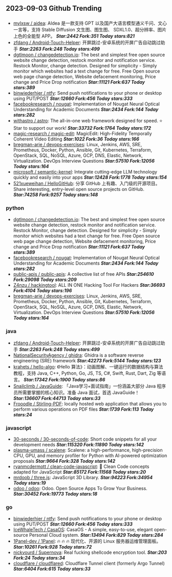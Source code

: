 ## 2023-09-03 Github Trending

### 
* [mylxsw / aidea](https://github.com/mylxsw/aidea): AIdea 是一款支持 GPT 以及国产大语言模型通义千问、文心一言等，支持 Stable Diffusion 文生图、图生图、 SDXL1.0、超分辨率、图片上色的全能型 APP。 ***Star:2442 Fork:351 Today stars:821***
* [zfdang / Android-Touch-Helper](https://github.com/zfdang/Android-Touch-Helper): 开屏跳过-安卓系统的开屏广告自动跳过助手 ***Star:2263 Fork:248 Today stars:499***
* [dgtlmoon / changedetection.io](https://github.com/dgtlmoon/changedetection.io): The best and simplest free open source website change detection, restock monitor and notification service. Restock Monitor, change detection. Designed for simplicity - Simply monitor which websites had a text change for free. Free Open source web page change detection, Website defacement monitoring, Price change and Price Drop notification ***Star:11121 Fork:637 Today stars:389***
* [binwiederhier / ntfy](https://github.com/binwiederhier/ntfy): Send push notifications to your phone or desktop using PUT/POST ***Star:12660 Fork:456 Today stars:333***
* [facebookresearch / nougat](https://github.com/facebookresearch/nougat): Implementation of Nougat Neural Optical Understanding for Academic Documents ***Star:2434 Fork:144 Today stars:282***
* [withastro / astro](https://github.com/withastro/astro): The all-in-one web framework designed for speed. ⭐️ Star to support our work! ***Star:33732 Fork:1764 Today stars:172***
* [magic-research / magic-edit](https://github.com/magic-research/magic-edit): MagicEdit: High-Fidelity Temporally Coherent Video Editing ***Star:1022 Fork:36 Today stars:166***
* [bregman-arie / devops-exercises](https://github.com/bregman-arie/devops-exercises): Linux, Jenkins, AWS, SRE, Prometheus, Docker, Python, Ansible, Git, Kubernetes, Terraform, OpenStack, SQL, NoSQL, Azure, GCP, DNS, Elastic, Network, Virtualization. DevOps Interview Questions ***Star:57510 Fork:12056 Today stars:164***
* [microsoft / semantic-kernel](https://github.com/microsoft/semantic-kernel): Integrate cutting-edge LLM technology quickly and easily into your apps ***Star:12428 Fork:1778 Today stars:154***
* [521xueweihan / HelloGitHub](https://github.com/521xueweihan/HelloGitHub): 分享 GitHub 上有趣、入门级的开源项目。Share interesting, entry-level open source projects on GitHub. ***Star:74258 Fork:9257 Today stars:148***

### python
* [dgtlmoon / changedetection.io](https://github.com/dgtlmoon/changedetection.io): The best and simplest free open source website change detection, restock monitor and notification service. Restock Monitor, change detection. Designed for simplicity - Simply monitor which websites had a text change for free. Free Open source web page change detection, Website defacement monitoring, Price change and Price Drop notification ***Star:11121 Fork:637 Today stars:389***
* [facebookresearch / nougat](https://github.com/facebookresearch/nougat): Implementation of Nougat Neural Optical Understanding for Academic Documents ***Star:2434 Fork:144 Today stars:282***
* [public-apis / public-apis](https://github.com/public-apis/public-apis): A collective list of free APIs ***Star:254610 Fork:29098 Today stars:209***
* [Z4nzu / hackingtool](https://github.com/Z4nzu/hackingtool): ALL IN ONE Hacking Tool For Hackers ***Star:36693 Fork:4104 Today stars:196***
* [bregman-arie / devops-exercises](https://github.com/bregman-arie/devops-exercises): Linux, Jenkins, AWS, SRE, Prometheus, Docker, Python, Ansible, Git, Kubernetes, Terraform, OpenStack, SQL, NoSQL, Azure, GCP, DNS, Elastic, Network, Virtualization. DevOps Interview Questions ***Star:57510 Fork:12056 Today stars:164***

### java
* [zfdang / Android-Touch-Helper](https://github.com/zfdang/Android-Touch-Helper): 开屏跳过-安卓系统的开屏广告自动跳过助手 ***Star:2263 Fork:248 Today stars:499***
* [NationalSecurityAgency / ghidra](https://github.com/NationalSecurityAgency/ghidra): Ghidra is a software reverse engineering (SRE) framework ***Star:42273 Fork:5144 Today stars:123***
* [krahets / hello-algo](https://github.com/krahets/hello-algo): 《Hello 算法》：动画图解、一键运行的数据结构与算法教程，支持 Java, C++, Python, Go, JS, TS, C#, Swift, Rust, Dart, Zig 等语言。 ***Star:17342 Fork:1900 Today stars:86***
* [Snailclimb / JavaGuide](https://github.com/Snailclimb/JavaGuide): 「Java学习+面试指南」一份涵盖大部分 Java 程序员所需要掌握的核心知识。准备 Java 面试，首选 JavaGuide！ ***Star:136607 Fork:44713 Today stars:33***
* [Frooodle / Stirling-PDF](https://github.com/Frooodle/Stirling-PDF): locally hosted web application that allows you to perform various operations on PDF files ***Star:1739 Fork:113 Today stars:24***

### javascript
* [30-seconds / 30-seconds-of-code](https://github.com/30-seconds/30-seconds-of-code): Short code snippets for all your development needs ***Star:115320 Fork:11890 Today stars:142***
* [plasma-umass / scalene](https://github.com/plasma-umass/scalene): Scalene: a high-performance, high-precision CPU, GPU, and memory profiler for Python with AI-powered optimization proposals ***Star:9664 Fork:328 Today stars:142***
* [ryanmcdermott / clean-code-javascript](https://github.com/ryanmcdermott/clean-code-javascript): 🛁 Clean Code concepts adapted for JavaScript ***Star:85172 Fork:11568 Today stars:20***
* [mrdoob / three.js](https://github.com/mrdoob/three.js): JavaScript 3D Library. ***Star:94223 Fork:34954 Today stars:19***
* [odoo / odoo](https://github.com/odoo/odoo): Odoo. Open Source Apps To Grow Your Business. ***Star:30452 Fork:19773 Today stars:18***

### go
* [binwiederhier / ntfy](https://github.com/binwiederhier/ntfy): Send push notifications to your phone or desktop using PUT/POST ***Star:12660 Fork:456 Today stars:333***
* [IceWhaleTech / CasaOS](https://github.com/IceWhaleTech/CasaOS): CasaOS - A simple, easy-to-use, elegant open-source Personal Cloud system. ***Star:13494 Fork:829 Today stars:284***
* [1Panel-dev / 1Panel](https://github.com/1Panel-dev/1Panel): 🔥 🔥 🔥 现代化、开源的 Linux 服务器运维管理面板。 ***Star:10261 Fork:928 Today stars:72***
* [nickvourd / Supernova](https://github.com/nickvourd/Supernova): Real fucking shellcode encryption tool. ***Star:203 Fork:24 Today stars:34***
* [cloudflare / cloudflared](https://github.com/cloudflare/cloudflared): Cloudflare Tunnel client (formerly Argo Tunnel) ***Star:6404 Fork:615 Today stars:33***
